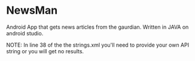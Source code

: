 # NewsMan

Android App that gets news articles from the gaurdian.  Written in JAVA on android studio.


NOTE:  In line 38 of the the strings.xml you'll need to provide your own API string or you will get no results.
